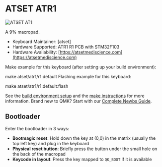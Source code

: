 # ATSET ATR1

![ATSET AT1](https://imgur.com/fu0iXD0.jpg)

A 9% macropad.

* Keyboard Maintainer: [atset]
* Hardware Supported: ATR1 R1 PCB with STM32F103
* Hardware Availability: [https://atsetmediscience.com](https://atsetmediscience.com)

Make example for this keyboard (after setting up your build environment):

make atset/atr1/r1:default
Flashing example for this keyboard:
	
	
 make atset/atr1/r1:default:flash

See the [build environment setup](https://docs.qmk.fm/#/getting_started_build_tools) and the [make instructions](https://docs.qmk.fm/#/getting_started_make_guide) for more information.
Brand new to QMK? Start with our [Complete Newbs Guide](https://docs.qmk.fm/#/newbs).

## Bootloader

Enter the bootloader in 3 ways:

* **Bootmagic reset**: Hold down the key at (0,0) in the matrix (usually the top left key) and plug in the keyboard
* **Physical reset button**: Briefly press the button under the small hole on the back of the macropad
* **Keycode in layout**: Press the key mapped to `QK_BOOT` if it is available
